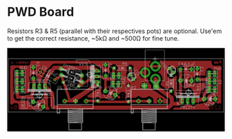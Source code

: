 PWD Board
=========


Resistors R3 & R5 (parallel with their respectives pots) are optional.
Use'em to get the correct resistance, ~5kΩ and ~500Ω for fine tune.




![PCB](img/pwdbrd.png)
